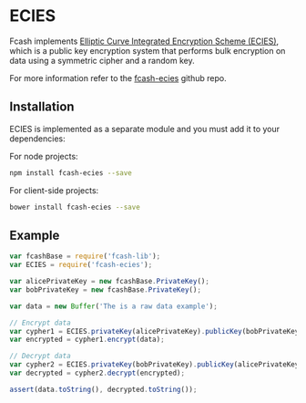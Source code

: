 # ECIES
Fcash implements [Elliptic Curve Integrated Encryption Scheme (ECIES)](http://en.wikipedia.org/wiki/Integrated_Encryption_Scheme), which is a public key encryption system that performs bulk encryption on data using a symmetric cipher and a random key.

For more information refer to the [fcash-ecies](https://github.com/fcash-js/fcash-ecies) github repo.

## Installation
ECIES is implemented as a separate module and you must add it to your dependencies:

For node projects:

```bash
npm install fcash-ecies --save
```

For client-side projects:

```bash
bower install fcash-ecies --save
```

## Example

```javascript
var fcashBase = require('fcash-lib');
var ECIES = require('fcash-ecies');

var alicePrivateKey = new fcashBase.PrivateKey();
var bobPrivateKey = new fcashBase.PrivateKey();

var data = new Buffer('The is a raw data example');

// Encrypt data
var cypher1 = ECIES.privateKey(alicePrivateKey).publicKey(bobPrivateKey.publicKey);
var encrypted = cypher1.encrypt(data);

// Decrypt data
var cypher2 = ECIES.privateKey(bobPrivateKey).publicKey(alicePrivateKey.publicKey);
var decrypted = cypher2.decrypt(encrypted);

assert(data.toString(), decrypted.toString());
```
